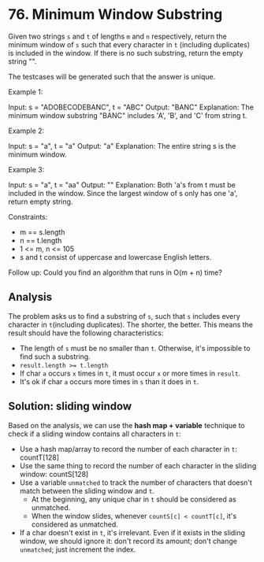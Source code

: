 # 76. Minimum Window Substring
Given two strings `s` and `t` of lengths `m` and `n` respectively, return the minimum window of `s` such that every character in `t` (including duplicates) is included in the window. If there is no such substring, return the empty string "".

The testcases will be generated such that the answer is unique.

Example 1:

Input: s = "ADOBECODEBANC", t = "ABC"
Output: "BANC"
Explanation: The minimum window substring "BANC" includes 'A', 'B', and 'C' from string t.

Example 2:

Input: s = "a", t = "a"
Output: "a"
Explanation: The entire string s is the minimum window.

Example 3:

Input: s = "a", t = "aa"
Output: ""
Explanation: Both 'a's from t must be included in the window.
Since the largest window of s only has one 'a', return empty string.

Constraints:

* m == s.length
* n == t.length
* 1 <= m, n <= 105
* s and t consist of uppercase and lowercase English letters.

Follow up: Could you find an algorithm that runs in O(m + n) time?

## Analysis
The problem asks us to find a substring of `s`, such that `s` includes every character in `t`(including duplicates). The shorter, the better. This means the result should have the following characteristics:

* The length of `s` must be no smaller than `t`. Otherwise, it's impossible to find such a substring.
* `result.length >= t.length`
* If char `a` occurs `x` times in `t`, it must occur `x` or more times in `result`.
* It's ok if char `a` occurs more times in `s` than it does in `t`.

## Solution: sliding window
Based on the analysis, we can use the **hash map + variable** technique to check if a sliding window contains all characters in `t`:

* Use a hash map/array to record the number of each character in `t`: countT[128]
* Use the same thing to record the number of each character in the sliding window: countS[128]
* Use a variable `unmatched` to track the number of characters that doesn't match between the sliding window and `t`.
    - At the beginning, any unique char in `t` should be considered as unmatched.
    - When the window slides, whenever `countS[c] < countT[c]`, it's considered as unmatched.
* If a char doesn't exist in `t`, it's irrelevant. Even if it exists in the sliding window, we should ignore it: don't record its amount; don't change `unmatched`; just increment the index.

